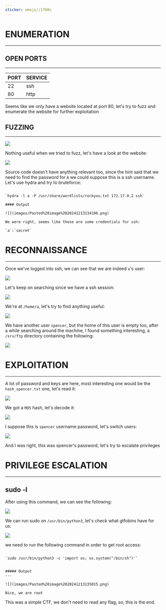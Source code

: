 ```yaml
---
sticker: emoji//1f60c
---
```

# ENUMERATION
---

## OPEN PORTS
---


| PORT | SERVICE |
| :--- | :------ |
| 22   | ssh     |
| 80   | http    |

Seems like we only have a website located at port 80, let's try to fuzz and enumerate the website for further exploitation

## FUZZING
---

![](images/Pasted%20image%2020241213133810.png)

Nothing useful when we tried to fuzz, let's have a look at the website:

![](images/Pasted%20image%2020241213133850.png)

Source code doesn't have anything relevant too, since the hint said that we need to find the password for `A` we could suppose this is a ssh username. Let's use hydra and try to bruteforce:

```ad-hint

`hydra -l a -P /usr/share/wordlists/rockyou.txt 172.17.0.2 ssh`

#### Output

![](images/Pasted%20image%2020241213134106.png)

We were right, seems like these are some credentials for ssh:

`a`:`secret`
```




# RECONNAISSANCE
---

Once we've logged into ssh, we can see that we are indeed `a`'s user:

![](images/Pasted%20image%2020241213134210.png)

Let's keep on searching since we have a ssh session:

![](images/Pasted%20image%2020241213134236.png)

We're at `/home/a`, let's try to find anything useful:

![](images/Pasted%20image%2020241213134316.png)

We have another user `spencer`, but the home of this user is empty too, after a while searching around the machine, I found something interesting, a `/srv/ftp` directory containing the following:

![](images/Pasted%20image%2020241213134505.png)


# EXPLOITATION
---

A lot of password and keys are here, most interesting one would be the `hash_spencer.txt` one, let's read it:

![](images/Pasted%20image%2020241213134550.png)

We got a `MD5` hash, let's decode it:

![](images/Pasted%20image%2020241213134640.png)

I suppose this is `spencer` username password, let's switch users:

![](images/Pasted%20image%2020241213134714.png)

And I was right, this was spencer's password, let's try to escalate privileges


# PRIVILEGE ESCALATION
---

## sudo -l

After using this command, we can see the following:

![](images/Pasted%20image%2020241213134815.png)

We can run sudo on `/usr/bin/python3`, let's check what gtfobins have for us:


![](images/Pasted%20image%2020241213134855.png)

we need to run the following command in order to get root access:

```ad-hint

`sudo /usr/bin/python3 -c 'import os; os.system("/bin/sh")'`


##### Output
---

![](images/Pasted%20image%2020241213135015.png)

Nice, we are root
```

This was a simple CTF, we don't need to read any flag, so, this is the end.

